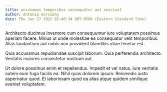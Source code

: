 ```yaml
---
title: accusamus temporibus consequatur aut nesciunt
author: Antonio Gorczany
date: Thu Jan 27 2022 02:40:34 GMT-0500 (Eastern Standard Time)
---
```

Architecto ducimus inventore cum consequuntur iure voluptatem possimus aperiam facere. Minus ut unde molestiae ea consequatur velit temporibus. Alias laudantium aut nobis non provident blanditiis vitae tenetur est.

 Quia accusamus repudiandae suscipit laborum. Quia perferendis architecto. Veritatis maiores consectetur nostrum aut.

 Ut dolore possimus enim et repellendus. Impedit et vel natus. Iure veritatis autem eum fuga facilis ea. Nihil quas dolorem ipsum. Reiciendis iusto aspernatur quod. Et laboriosam quod ea alias atque quidem similique eveniet voluptatem.